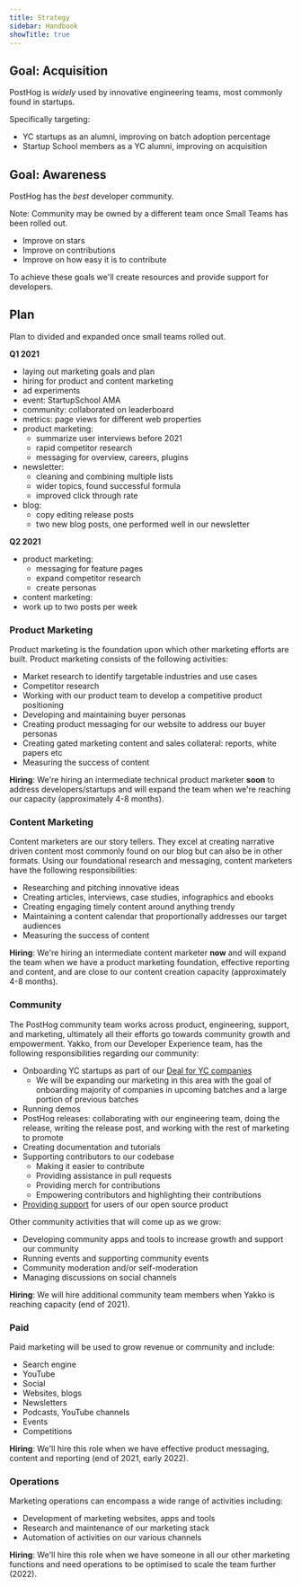 ```yaml
---
title: Strategy
sidebar: Handbook
showTitle: true
---
```


## Goal: Acquisition

PostHog is *widely* used by innovative engineering teams, most commonly found in startups.

Specifically targeting:

- YC startups as an alumni, improving on batch adoption percentage
- Startup School members as a YC alumni, improving on acquisition

## Goal: Awareness

PostHog has the *best* developer community.

Note: Community may be owned by a different team once Small Teams has been rolled out.

- Improve on stars
- Improve on contributions
- Improve on how easy it is to contribute

To achieve these goals we'll create resources and provide support for developers.


## Plan

Plan to divided and expanded once small teams rolled out.

**Q1 2021**

- laying out marketing goals and plan
- hiring for product and content marketing
- ad experiments
- event: StartupSchool AMA
- community: collaborated on leaderboard
- metrics: page views for different web properties
- product marketing:
  - summarize user interviews before 2021
  - rapid competitor research
  - messaging for overview, careers, plugins
- newsletter:
  - cleaning and combining multiple lists
  - wider topics, found successful formula
  - improved click through rate
- blog:
  - copy editing release posts
  - two new blog posts, one performed well in our newsletter

**Q2 2021**

- product marketing:
  - messaging for feature pages
  - expand competitor research
  - create personas
- content marketing:
 - work up to two posts per week



### Product Marketing

Product marketing is the foundation upon which other marketing efforts are built. Product marketing consists of the following activities:

- Market research to identify targetable industries and use cases
- Competitor research
- Working with our product team to develop a competitive product positioning
- Developing and maintaining buyer personas
- Creating product messaging for our website to address our buyer personas
- Creating gated marketing content and sales collateral: reports, white papers etc
- Measuring the success of content

**Hiring**: We're hiring an intermediate technical product marketer **soon** to address developers/startups and will expand the team when we're reaching our capacity (approximately 4-8 months).

### Content Marketing

Content marketers are our story tellers. They excel at creating narrative driven content most commonly found on our blog but can also be in other formats. Using our foundational research and messaging, content marketers have the following responsibilities:

- Researching and pitching innovative ideas
- Creating articles, interviews, case studies, infographics and ebooks
- Creating engaging timely content around anything trendy
- Maintaining a content calendar that proportionally addresses our target audiences
- Measuring the success of content

**Hiring**: We're hiring an intermediate content marketer **now** and will expand the team when we have a product marketing foundation, effective reporting and content, and are close to our content creation capacity (approximately 4-8 months).

### Community

The PostHog community team works across product, engineering, support, and marketing, ultimately all their efforts go towards community growth and empowerment. Yakko, from our Developer Experience team, has the following responsibilities regarding our community:

- Onboarding YC startups as part of our [Deal for YC companies](https://posthog.com/handbook/growth/sales/yc-onboarding)
  - We will be expanding our marketing in this area with the goal of onboarding majority of companies in upcoming batches and a large portion of previous batches
- Running demos
- PostHog releases: collaborating with our engineering team, doing the release, writing the release post, and working with the rest of marketing to promote
- Creating documentation and tutorials
- Supporting contributors to our codebase
    - Making it easier to contribute
    - Providing assistance in pull requests
    - Providing merch for contributions
    - Empowering contributors and highlighting their contributions
- [Providing support](/handbook/growth/strategy) for users of our open source product

Other community activities that will come up as we grow:

- Developing community apps and tools to increase growth and support our community
- Running events and supporting community events
- Community moderation and/or self-moderation
- Managing discussions on social channels

**Hiring**: We will hire additional community team members when Yakko is reaching capacity (end of 2021).

### Paid

Paid marketing will be used to grow revenue or community and include:

- Search engine
- YouTube
- Social
- Websites, blogs
- Newsletters
- Podcasts, YouTube channels
- Events
- Competitions

**Hiring**: We'll hire this role when we have effective product messaging, content and reporting (end of 2021, early 2022).

### Operations

Marketing operations can encompass a wide range of activities including:

- Development of marketing websites, apps and tools
- Research and maintenance of our marketing stack
- Automation of activities on our various channels

**Hiring**: We'll hire this role when we have someone in all our other marketing functions and need operations to be optimised to scale the team further (2022).
